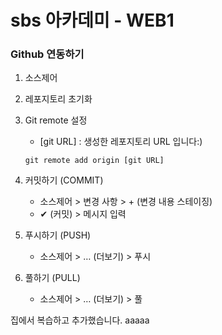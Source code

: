 
# sbs 아카데미 - WEB1



### Github 연동하기

1. 소스제어   
2. 레포지토리 초기화
3. Git remote 설정
    - [git URL] : 생성한 레포지토리 URL 입니다:)
    ```
    git remote add origin [git URL]
    ```
4. 커밋하기 (COMMIT)
    - 소스제어 > 변경 사항 > + (변경 내용 스테이징)
    - ✔ (커밋) > 메시지 입력

5. 푸시하기 (PUSH)
    - 소스제어 > … (더보기) > 푸시

6. 풀하기 (PULL)
    - 소스제어 > … (더보기) > 풀
   
집에서 복습하고 추가했습니다.
aaaaa
   





  
    


